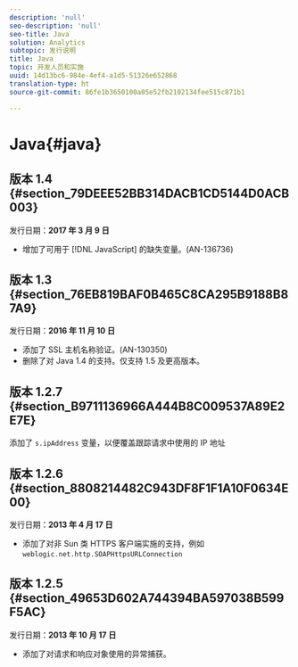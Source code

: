 ```yaml
---
description: 'null'
seo-description: 'null'
seo-title: Java
solution: Analytics
subtopic: 发行说明
title: Java
topic: 开发人员和实施
uuid: 14d13bc6-984e-4ef4-a1d5-51326e652868
translation-type: ht
source-git-commit: 86fe1b3650100a05e52fb2102134fee515c871b1

---
```



# Java{#java}

## 版本 1.4 {#section_79DEEE52BB314DACB1CD5144D0ACB003}

发行日期：**2017 年 3 月 9 日**

* 增加了可用于 [!DNL JavaScript] 的缺失变量。(AN-136736)

## 版本 1.3 {#section_76EB819BAF0B465C8CA295B9188B87A9}

发行日期：**2016 年 11 月 10 日**

* 添加了 SSL 主机名称验证。(AN-130350)
* 删除了对 Java 1.4 的支持。仅支持 1.5 及更高版本。

## 版本 1.2.7 {#section_B9711136966A444B8C009537A89E2E7E}

添加了 `s.ipAddress` 变量，以便覆盖跟踪请求中使用的 IP 地址

## 版本 1.2.6 {#section_8808214482C943DF8F1F1A10F0634E00}

发行日期：**2013 年 4 月 17 日**

* 添加了对非 Sun 类 HTTPS 客户端实施的支持，例如 `weblogic.net.http.SOAPHttpsURLConnection`

## 版本 1.2.5 {#section_49653D602A744394BA597038B599F5AC}

发行日期：**2013 年 10 月 17 日**

* 添加了对请求和响应对象使用的异常捕获。

